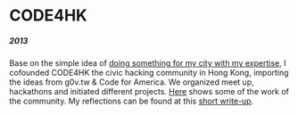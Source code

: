 # CODE4HK
##### 2013

Base on the simple idea of [doing something for my city with my expertise](http://blog.code4.hk/hackathon/2013/12/01/code-for-hk), I cofounded CODE4HK the civic hacking community in Hong Kong, importing the ideas from g0v.tw & Code for America. We organized meet up, hackathons and initiated different projects. [Here](http://blog.code4.hk/) shows some of the work of the community. My reflections can be found at this [short write-up](https://www.facebook.com/groups/code4hk/permalink/1148053448595853/).
